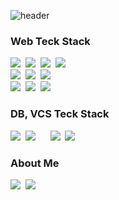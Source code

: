 <div align="left">
  
![header](https://capsule-render.vercel.app/api?type=waving&color=d2d2d2&height=300&section=header&text=KIM%20HOSUNG&fontColor=EBFBFF&fontSize=90&animation=fadeIn&fontAlignY=38&desc=Backend%20Developer💻&descAlignY=51&descAlign=62)
<h3 align="left"> Web Teck Stack </h3>
<p align="left" >
  <img src="https://img.shields.io/badge/HTML5-E34F26?style=flat-square&logo=html5&logoColor=white"/></a>&nbsp
  <img src="https://img.shields.io/badge/CSS3-1572B6?style=flat-square&logo=css3&logoColor=white"/></a>&nbsp
  <img src="https://img.shields.io/badge/JavaScript-F7DF1E?style=flat-square&logo=javascript&logoColor=black"/></a>&nbsp
  <img src="https://img.shields.io/badge/jQuery-0769AD?style=flat-square&logo=jQuery&logoColor=white"/></a>&nbsp
  <br>
  <img src="https://img.shields.io/badge/Express-000000?style=flat-square&logo=Express&logoColor=white"/></a>&nbsp
  <img src="https://img.shields.io/badge/Node.js-339933?style=flat-square&logo=Node.js&logoColor=white"/></a>&nbsp
  <img src="https://img.shields.io/badge/React-61DAFB?style=flat-square&logo=React&logoColor=black"/></a>&nbsp
  <br>
  <img src="https://img.shields.io/badge/Spring-6DB33F?style=flat-square&logo=Spring&logoColor=white"/></a>&nbsp
  <img src="https://img.shields.io/badge/springboot-6DB33F?style=flat-square&logo=springboot&logoColor=white"/></a>&nbsp
  <img src="https://img.shields.io/badge/java-007396?style=flat-square&logo=java&logoColor=white"/></a>&nbsp
  <br>
  <h3 align="left"> DB, VCS Teck Stack </h3>  
  <img src="https://img.shields.io/badge/MySQL-4479A1?style=flat-square&logo=MySQL&logoColor=white"/></a>&nbsp
  <img src="https://img.shields.io/badge/ORACLE-F80000?style=flat-square&logo=oracle&logoColor=white"/></a>&nbsp  &nbsp &nbsp 
  <img src="https://img.shields.io/badge/Git-F05032?style=flat-square&logo=git&logoColor=white"/></a>&nbsp
  <img src="https://img.shields.io/badge/GitHub-181717?style=flat-square&logo=GitHub&logoColor=white"/></a>&nbsp  
  
  
</p>


<h3 align="left">  About Me  </h3>
<p align="left">
  <a href="https://velog.io/@hack_ho"><img src="https://img.shields.io/badge/Velog-11B48A?style=flat&logo=Vimeo&logoColor=white&link=https://velog.io/@kyu0918"/></a>&nbsp
  <a href="https://www.instagram.com/k_hosuxg/"><img src="https://img.shields.io/badge/Instagram-E4405F?style=flat&logo=Instagram&logoColor=white&link=https://www.instagram.com/bowling_kyu/"/></a>&nbsp
 </a>&nbsp
</p>
<br>




</div>

